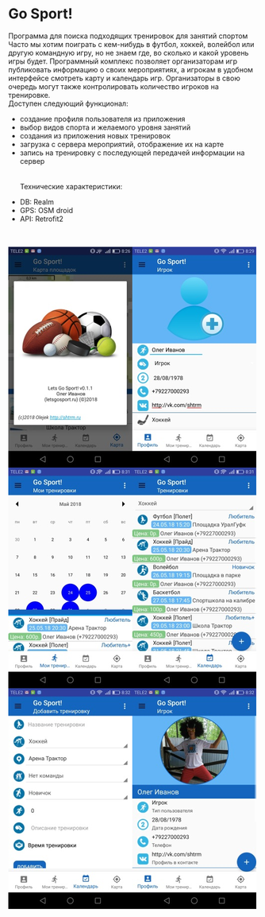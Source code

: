 # Go Sport!

Программа для поиска подходящих тренировок для занятий спортом<br/>
Часто мы хотим поиграть с кем-нибудь в футбол, хоккей, волейбол или другую командную игру,
но не знаем где, во сколько и какой уровень игры будет. Программный комплекс позволяет организаторам
игр публиковать информацию о своих мероприятиях, а игрокам в удобном интерфейсе смотреть карту и календарь игр.
Организаторы в свою очередь могут также контролировать количество игроков на тренировке.<br/>
Доступен следующий функционал:<br/>
- создание профиля пользователя из приложения<br/>
- выбор видов спорта и желаемого уровня занятий<br/>
- создания из приложения новых тренировок<br/>
- загрузка с сервера мероприятий, отображение их на карте<br/>
- запись на тренировку с последующей передачей информации на сервер<br/>
<br/><br/>
Технические характеристики:
<ul>
<li> DB: Realm
<li> GPS: OSM droid
<li> API: Retrofit2
</ul>
<br/><br/>
<img src="images/1.jpg" alt="screen" align="left" />
<img src="images/2.jpg" alt="screen" align="left" />
<img src="images/3.jpg" alt="screen" align="left" />
<img src="images/4.jpg" alt="screen" align="left" />
<img src="images/5.jpg" alt="screen" align="left" />
<img src="images/6.jpg" alt="screen" align="left" />
